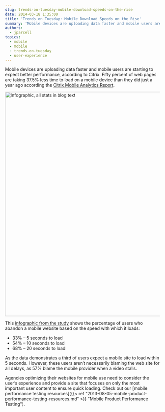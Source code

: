 ```yaml
---
slug: trends-on-tuesday-mobile-download-speeds-on-the-rise
date: 2014-03-18 1:35:00
title: 'Trends on Tuesday: Mobile Download Speeds on the Rise'
summary: 'Mobile devices are uploading data faster and mobile users are starting to expect better performance, according to Citrix. Fifty percent of web pages are taking 37.5% less time to load on a mobile device than they did just a year ago according the Citrix Mobile Analytics Report. This infographic from the study shows the percentage of users'
authors:
  - jparcell
topics:
  - mobile
  - mobile
  - trends-on-tuesday
  - user-experience
---
```


Mobile devices are uploading data faster and mobile users are starting to expect better performance, according to Citrix. Fifty percent of web pages are taking 37.5% less time to load on a mobile device than they did just a year ago according the [Citrix Mobile Analytics Report](http://www.citrix.com/news/announcements/feb-2014/data-reveals-mobile-ad-reach-has-doubled-.html).

[<img class="wp-image-136932 aligncenter" alt="Infographic, all stats in blog text" src="https://s3.amazonaws.com/digitalgov/_legacy-img/2014/03/mobile-download-speeds-infographic.jpg" width="600" height="729" />
  ](http://www.citrix.com/content/dam/citrix/en_us/documents/products-solutions/mobile-usage-trends.pdf) 

This [infographic from the study](http://www.citrix.com/content/dam/citrix/en_us/documents/products-solutions/mobile-usage-trends.pdf) shows the percentage of users who abandon a mobile website based on the speed with which it loads:

  * 33% &#8211; 5 seconds to load
  * 54% &#8211; 10 seconds to load
  * 68% &#8211; 20 seconds to load

As the data demonstrates a third of users expect a mobile site to load within 5 seconds. However, these users aren’t necessarily blaming the web site for all delays, as 57% blame the mobile provider when a video stalls.

Agencies optimizing their websites for mobile use need to consider the user’s experience and provide a site that focuses on only the most important user content to ensure quick loading. Check out our [mobile performance testing resources]({{< ref "2013-08-05-mobile-product-performance-testing-resources.md" >}} "Mobile Product Performance Testing").